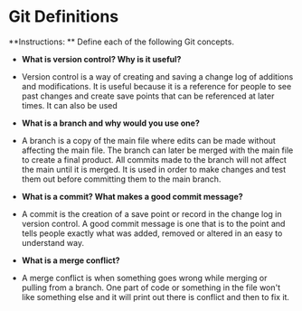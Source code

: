 # Git Definitions

**Instructions: ** Define each of the following Git concepts.

* **What is version control?  Why is it useful?**
* Version control is a way of creating and saving a change log of additions and modifications. It is useful because it is a reference for people to see past changes and create save points that can be referenced at later times. It can also be used
* **What is a branch and why would you use one?**
* A branch is a copy of the main file where edits can be made without affecting the main file. The branch can later be merged with the main file to create a final product. All commits made to the branch will not affect the main until it is merged. It is used in order to make changes and test them out before committing them to the main branch.

* **What is a commit? What makes a good commit message?**
* A commit is the creation of a save point or record in the change log in version control. A good commit message is one that is to the point and tells people exactly what was added, removed or altered in an easy to understand way.

* **What is a merge conflict?**
* A merge conflict is when something goes wrong while merging or pulling from a branch. One part of code or something in the file won't like something else and it will print out there is conflict and then to fix it.

